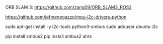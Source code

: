 ORB SLAM 3: https://github.com/zang09/ORB_SLAM3_ROS2

https://github.com/jefmenegazzo/mpu-i2c-drivers-python

sudo apt-get install -y i2c-tools python3-smbus
sudo adduser ubuntu i2c

   pip install smbus2
pip install smbus2 ahrs
